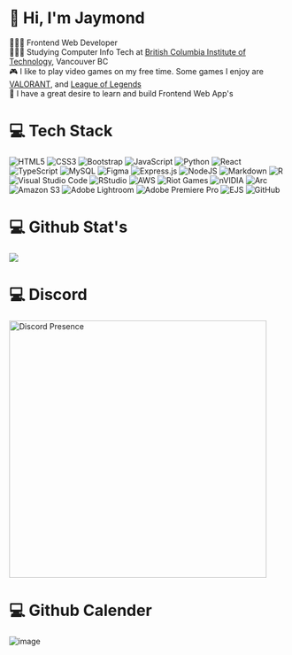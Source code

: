 # 👋 Hi, I'm Jaymond

👨🏻‍💻 Frontend Web Developer</br>
👨🏻‍🎓 Studying Computer Info Tech at [British Columbia Institute of Technology](https://www.bcit.ca/programs/computer-information-technology-diploma-full-time-5540dipma/#overview), Vancouver BC</br>
🎮 I like to play video games on my free time. Some games I enjoy are [VALORANT](https://playvalorant.com/en-us/), and [League of Legends](https://www.leagueoflegends.com/en-us/)</br>
💭 I have a great desire to learn and build Frontend Web App's</br>

# 💻 Tech Stack
![HTML5](https://img.shields.io/badge/html5-%23E34F26.svg?style=for-the-badge&logo=html5&logoColor=white)
![CSS3](https://img.shields.io/badge/css3-%231572B6.svg?style=for-the-badge&logo=css3&logoColor=white)
![Bootstrap](https://img.shields.io/badge/bootstrap-%238511FA.svg?style=for-the-badge&logo=bootstrap&logoColor=white)
![JavaScript](https://img.shields.io/badge/javascript-%23323330.svg?style=for-the-badge&logo=javascript&logoColor=%23F7DF1E)
![Python](https://img.shields.io/badge/python-3670A0?style=for-the-badge&logo=python&logoColor=ffdd54)
![React](https://img.shields.io/badge/react-%2320232a.svg?style=for-the-badge&logo=react&logoColor=%2361DAFB)
![TypeScript](https://img.shields.io/badge/typescript-%23007ACC.svg?style=for-the-badge&logo=typescript&logoColor=white)
![MySQL](https://img.shields.io/badge/mysql-4479A1.svg?style=for-the-badge&logo=mysql&logoColor=white)
![Figma](https://img.shields.io/badge/figma-%23F24E1E.svg?style=for-the-badge&logo=figma&logoColor=white)
![Express.js](https://img.shields.io/badge/express.js-%23404d59.svg?style=for-the-badge&logo=express&logoColor=%2361DAFB)
![NodeJS](https://img.shields.io/badge/node.js-6DA55F?style=for-the-badge&logo=node.js&logoColor=white)
![Markdown](https://img.shields.io/badge/markdown-%23000000.svg?style=for-the-badge&logo=markdown&logoColor=white)
![R](https://img.shields.io/badge/r-%23276DC3.svg?style=for-the-badge&logo=r&logoColor=white)
![Visual Studio Code](https://img.shields.io/badge/Visual%20Studio%20Code-0078d7.svg?style=for-the-badge&logo=visual-studio-code&logoColor=white)
![RStudio](https://img.shields.io/badge/RStudio-4285F4?style=for-the-badge&logo=rstudio&logoColor=white)
![AWS](https://img.shields.io/badge/AWS-%23FF9900.svg?style=for-the-badge&logo=amazon-aws&logoColor=white)
![Riot Games](https://img.shields.io/badge/riotgames-D32936.svg?style=for-the-badge&logo=riotgames&logoColor=white)
![nVIDIA](https://img.shields.io/badge/nVIDIA-%2376B900.svg?style=for-the-badge&logo=nVIDIA&logoColor=white)
![Arc](https://img.shields.io/badge/Arc-000000?style=for-the-badge&logo=arc&logoColor=white)
![Amazon S3](https://img.shields.io/badge/Amazon%20S3-FF9900?style=for-the-badge&logo=amazons3&logoColor=white)
![Adobe Lightroom](https://img.shields.io/badge/Adobe%20Lightroom-31A8FF.svg?style=for-the-badge&logo=Adobe%20Lightroom&logoColor=white)
![Adobe Premiere Pro](https://img.shields.io/badge/Adobe%20Premiere%20Pro-9999FF.svg?style=for-the-badge&logo=Adobe%20Premiere%20Pro&logoColor=white)
![EJS](https://img.shields.io/badge/ejs-%23B4CA65.svg?style=for-the-badge&logo=ejs&logoColor=black)
![GitHub](https://img.shields.io/badge/github-%23121011.svg?style=for-the-badge&logo=github&logoColor=white)


# 💻 Github Stat's
<div>
  <img src="https://github-readme-stats.vercel.app/api?username=jaymondmach&theme=dracula&show_icons=true&hide_border=true&count_private=true">
</div>


# 💻 Discord
<div> 
  <a href="https://discord.com/users/993423120658604133">
    <img src="https://lanyard.cnrad.dev/api/993423120658604133?bg=474B50" alt="Discord Presence" width="465">
  </a>
</div>

# 💻 Github Calender
![image](https://github.com/user-attachments/assets/05bc8b57-3926-4cc5-b0dc-e15cb92fdc13)

